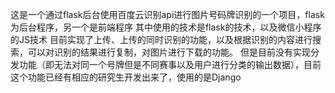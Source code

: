 这是一个通过flask后台使用百度云识别api进行图片号码牌识别的一个项目，flask为后台程序，另一个是前端程序
其中使用的技术是flask的技术，以及微信小程序的JS技术
目前实现了上传、上传的同时识别的功能，以及根据识别的内容进行搜索，可以对识别的结果进行复制，对图片进行下载的功能。
但是目前没有实现分发功能（即无法对同一个号牌但是不同赛事以及用户进行分类的输出数据），目前这个功能已经有相应的研究生开发出来了，使用的是Django
